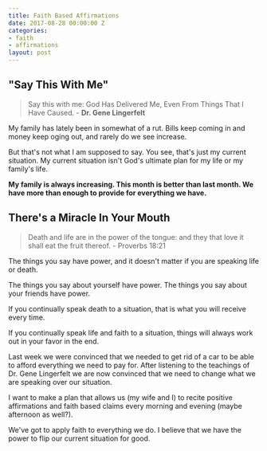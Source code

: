 ```yaml
---
title: Faith Based Affirmations
date: 2017-08-28 00:00:00 Z
categories:
- faith
- affirmations
layout: post
---
```


## "Say This With Me"

> Say this with me: God Has Delivered Me, Even From Things That I Have Caused. - **Dr. Gene Lingerfelt**

My family has lately been in somewhat of a rut. Bills keep coming in and money keep oging out, and rarely do we see increase.

But that's not what I am supposed to say. You see, that's just my current situation. My current situation isn't God's ultimate plan for my life or my family's life.

**My family is always increasing. This month is better than last month. We have more than enough to provide for everything we have.**

## There's a Miracle In Your Mouth

> Death and life are in the power of the tongue: and they that love it shall eat the fruit thereof. - Proverbs 18:21

The things you say have power, and it doesn't matter if you are speaking life or death.

The things you say about yourself have power. The things you say about your friends have power. 

If you continually speak death to a situation, that is what you will receive every time. 

If you continually speak life and faith to a situation, things will always work out in your favor in the end. 

Last week we were convinced that we needed to get rid of a car to be able to afford everything we need to pay for. After listening to the teachings of Dr. Gene Lingerfelt
we are now convinced that we need to change what we are speaking over our situation.

I want to make a plan that allows us (my wife and I) to recite positive affirmations and faith based claims every morning and evening (maybe afternoon as well?).

We've got to apply faith to everything we do. I believe that we have the power to flip our current situation for good.

